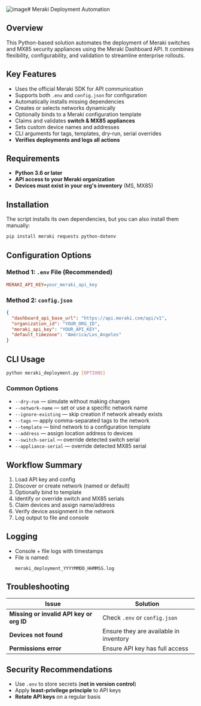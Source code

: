 ![image](https://github.com/user-attachments/assets/9deebae8-bf2f-41e7-9a9a-94293db50cfe)# Meraki Deployment Automation

## Overview
This Python-based solution automates the deployment of Meraki switches and MX85 security appliances using the Meraki Dashboard API. It combines flexibility, configurability, and validation to streamline enterprise rollouts.

## Key Features
- Uses the official Meraki SDK for API communication  
- Supports both `.env` and `config.json` for configuration  
- Automatically installs missing dependencies  
- Creates or selects networks dynamically  
- Optionally binds to a Meraki configuration template  
- Claims and validates **switch & MX85 appliances**  
- Sets custom device names and addresses  
- CLI arguments for tags, templates, dry-run, serial overrides  
- **Verifies deployments and logs all actions**  

## Requirements
- **Python 3.6 or later**  
- **API access to your Meraki organization**  
- **Devices must exist in your org's inventory** (MS, MX85)  

## Installation
The script installs its own dependencies, but you can also install them manually:  
```bash
pip install meraki requests python-dotenv
```

## Configuration Options

### Method 1: `.env` File (Recommended)
```ini
MERAKI_API_KEY=your_meraki_api_key
```

### Method 2: `config.json`
```json
{
  "dashboard_api_base_url": "https://api.meraki.com/api/v1",
  "organization_id": "YOUR_ORG_ID",
  "meraki_api_key": "YOUR_API_KEY",
  "default_timezone": "America/Los_Angeles"
}
```

## CLI Usage
```bash
python meraki_deployment.py [OPTIONS]
```

### Common Options
- `--dry-run` — simulate without making changes  
- `--network-name` — set or use a specific network name  
- `--ignore-existing` — skip creation if network already exists  
- `--tags` — apply comma-separated tags to the network  
- `--template` — bind network to a configuration template  
- `--address` — assign location address to devices  
- `--switch-serial` — override detected switch serial  
- `--appliance-serial` — override detected MX85 serial  

## Workflow Summary
1. Load API key and config  
2. Discover or create network (named or default)  
3. Optionally bind to template  
4. Identify or override switch and MX85 serials  
5. Claim devices and assign name/address  
6. Verify device assignment in the network  
7. Log output to file and console  

## Logging
- Console + file logs with timestamps  
- File is named:  
  ```plaintext
  meraki_deployment_YYYYMMDD_HHMMSS.log
  ```

## Troubleshooting
| Issue | Solution |
|--------|----------|
| **Missing or invalid API key or org ID** | Check `.env` or `config.json` |
| **Devices not found** | Ensure they are available in inventory |
| **Permissions error** | Ensure API key has full access |

## Security Recommendations
- Use `.env` to store secrets (**not in version control**)  
- Apply **least-privilege principle** to API keys  
- **Rotate API keys** on a regular basis  
